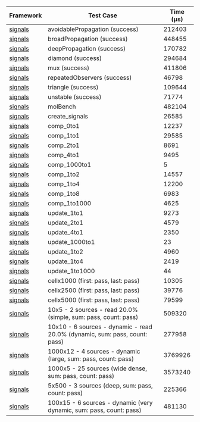 | Framework | Test Case | Time (μs) |
| --- | --- | --- |
| [signals](https://github.com/rodydavis/signals.dart) | avoidablePropagation (success) | 212403 |
| [signals](https://github.com/rodydavis/signals.dart) | broadPropagation (success) | 448455 |
| [signals](https://github.com/rodydavis/signals.dart) | deepPropagation (success) | 170782 |
| [signals](https://github.com/rodydavis/signals.dart) | diamond (success) | 294684 |
| [signals](https://github.com/rodydavis/signals.dart) | mux (success) | 411806 |
| [signals](https://github.com/rodydavis/signals.dart) | repeatedObservers (success) | 46798 |
| [signals](https://github.com/rodydavis/signals.dart) | triangle (success) | 109644 |
| [signals](https://github.com/rodydavis/signals.dart) | unstable (success) | 71774 |
| [signals](https://github.com/rodydavis/signals.dart) | molBench | 482104 |
| [signals](https://github.com/rodydavis/signals.dart) | create_signals | 26585 |
| [signals](https://github.com/rodydavis/signals.dart) | comp_0to1 | 12237 |
| [signals](https://github.com/rodydavis/signals.dart) | comp_1to1 | 29585 |
| [signals](https://github.com/rodydavis/signals.dart) | comp_2to1 | 8691 |
| [signals](https://github.com/rodydavis/signals.dart) | comp_4to1 | 9495 |
| [signals](https://github.com/rodydavis/signals.dart) | comp_1000to1 | 5 |
| [signals](https://github.com/rodydavis/signals.dart) | comp_1to2 | 14557 |
| [signals](https://github.com/rodydavis/signals.dart) | comp_1to4 | 12200 |
| [signals](https://github.com/rodydavis/signals.dart) | comp_1to8 | 6983 |
| [signals](https://github.com/rodydavis/signals.dart) | comp_1to1000 | 4625 |
| [signals](https://github.com/rodydavis/signals.dart) | update_1to1 | 9273 |
| [signals](https://github.com/rodydavis/signals.dart) | update_2to1 | 4579 |
| [signals](https://github.com/rodydavis/signals.dart) | update_4to1 | 2350 |
| [signals](https://github.com/rodydavis/signals.dart) | update_1000to1 | 23 |
| [signals](https://github.com/rodydavis/signals.dart) | update_1to2 | 4960 |
| [signals](https://github.com/rodydavis/signals.dart) | update_1to4 | 2419 |
| [signals](https://github.com/rodydavis/signals.dart) | update_1to1000 | 44 |
| [signals](https://github.com/rodydavis/signals.dart) | cellx1000 (first: pass, last: pass) | 10305 |
| [signals](https://github.com/rodydavis/signals.dart) | cellx2500 (first: pass, last: pass) | 39776 |
| [signals](https://github.com/rodydavis/signals.dart) | cellx5000 (first: pass, last: pass) | 79599 |
| [signals](https://github.com/rodydavis/signals.dart) | 10x5 - 2 sources - read 20.0% (simple, sum: pass, count: pass) | 509320 |
| [signals](https://github.com/rodydavis/signals.dart) | 10x10 - 6 sources - dynamic - read 20.0% (dynamic, sum: pass, count: pass) | 277958 |
| [signals](https://github.com/rodydavis/signals.dart) | 1000x12 - 4 sources - dynamic (large, sum: pass, count: pass) | 3769926 |
| [signals](https://github.com/rodydavis/signals.dart) | 1000x5 - 25 sources (wide dense, sum: pass, count: pass) | 3573240 |
| [signals](https://github.com/rodydavis/signals.dart) | 5x500 - 3 sources (deep, sum: pass, count: pass) | 225366 |
| [signals](https://github.com/rodydavis/signals.dart) | 100x15 - 6 sources - dynamic (very dynamic, sum: pass, count: pass) | 481130 |
